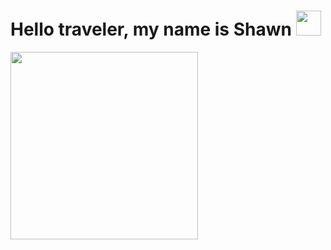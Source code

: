 <h1>
  Hello traveler, my name is Shawn
  <img src="https://media.giphy.com/media/hvRJCLFzcasrR4ia7z/giphy.gif" width="40px"/>
</h1>

<div>
  <img src="https://media3.giphy.com/media/L3bj6t3opdeNddYCyl/giphy.gif" width="300px"/>
</div>

<div id="badges">
  <img src="https://komarev.com/ghpvc/?username=Cyber-SW&style=flat-square&color=blue" alt=""/>
</div>




<!--
**Cyber-SW/Cyber-SW** is a ✨ _special_ ✨ repository because its `README.md` (this file) appears on your GitHub profile.

Here are some ideas to get you started:

- 🔭 I’m currently working on ...
- 🌱 I’m currently learning ...
- 👯 I’m looking to collaborate on ...
- 🤔 I’m looking for help with ...
- 💬 Ask me about ...
- 📫 How to reach me: ...
- ⚡ Fun fact: ...
-->
